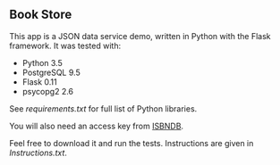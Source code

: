 ## Book Store 

This app is a JSON data service demo, written in Python with the Flask framework.  It was tested with:

+ Python 3.5
+ PostgreSQL 9.5
+ Flask 0.11
+ psycopg2 2.6

See *requirements.txt* for full list of Python libraries.  

You will also need an access key from [ISBNDB](http://www.isbndb.com/).  

Feel free to download it and run the tests.  Instructions are given in *Instructions.txt*.

